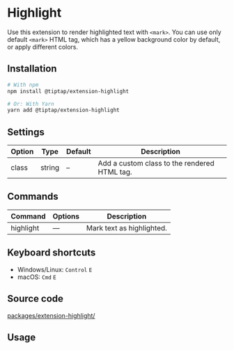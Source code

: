 # Highlight
Use this extension to render highlighted text with `<mark>`. You can use only default `<mark>` HTML tag, which has a yellow background color by default, or apply different colors.

## Installation
```bash
# With npm
npm install @tiptap/extension-highlight

# Or: With Yarn
yarn add @tiptap/extension-highlight
```

## Settings
| Option | Type   | Default | Description                                  |
| ------ | ------ | ------- | -------------------------------------------- |
| class  | string | –       | Add a custom class to the rendered HTML tag. |

## Commands
| Command   | Options | Description               |
| --------- | ------- | ------------------------- |
| highlight | —       | Mark text as highlighted. |

## Keyboard shortcuts
* Windows/Linux: `Control`&nbsp;`E`
* macOS: `Cmd`&nbsp;`E`

## Source code
[packages/extension-highlight/](https://github.com/ueberdosis/tiptap-next/blob/main/packages/extension-highlight/)

## Usage
<demo name="Extensions/Highlight" highlight="3-5,17,36" />
